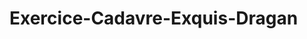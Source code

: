 # Exercice-Cadavre-Exquis-Dragan
<html>
<head>
<title>Mon histoire</h1>
</head>
<body>
<h1>Mon histoire</h1>
<<<<<<< HEAD
<p>hello test</p>
<p>test</p>
<p>test</p>
</body>
</html>
=======
hello test
test
test
test oussama
>>>>>>> oussama

hello. Dop Here

Les Celtes ont migré en Europe de l'Ouest à partir de -2500, et se seraient établis en Gaule vers -1200, mais il faut attendre l'âge du fer (-800) pour pouvoir l'affirmer. La Gaule formait un territoire qui longeait le Rhin jusqu'à la Méditerranée. Des années après l'invasion en -57 de la Gaule par les légions romaines de Jules César, Auguste va la partager en trois provinces romaines, dont celle de la Gaule belgique située la plus au nord de la Gaule, et qui borde le Rhin.

Hey c'est flo salut !

It's me ! Mario ! 
Here we go ! 

